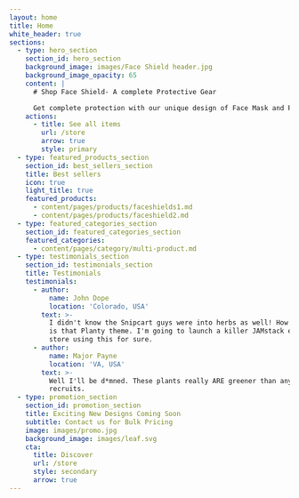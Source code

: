 ```yaml
---
layout: home
title: Home
white_header: true
sections:
  - type: hero_section
    section_id: hero_section
    background_image: images/Face Shield header.jpg
    background_image_opacity: 65
    content: |
      # Shop Face Shield- A complete Protective Gear

      Get complete protection with our unique design of Face Mask and Protection
    actions:
      - title: See all items
        url: /store
        arrow: true
        style: primary
  - type: featured_products_section
    section_id: best_sellers_section
    title: Best sellers
    icon: true
    light_title: true
    featured_products:
      - content/pages/products/faceshields1.md
      - content/pages/products/faceshield2.md
  - type: featured_categories_section
    section_id: featured_categories_section
    featured_categories:
      - content/pages/category/multi-product.md
  - type: testimonials_section
    section_id: testimonials_section
    title: Testimonials
    testimonials:
      - author:
          name: John Dope
          location: 'Colorado, USA'
        text: >-
          I didn't know the Snipcart guys were into herbs as well! How beautiful
          is that Planty theme. I'm going to launch a killer JAMstack e-commerce
          store using this for sure.
      - author:
          name: Major Payne
          location: 'VA, USA'
        text: >-
          Well I'll be d*mned. These plants really ARE greener than any of my
          recruits.
  - type: promotion_section
    section_id: promotion_section
    title: Exciting New Designs Coming Soon
    subtitle: Contact us for Bulk Pricing
    image: images/promo.jpg
    background_image: images/leaf.svg
    cta:
      title: Discover
      url: /store
      style: secondary
      arrow: true
---
```

